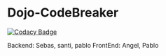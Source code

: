 # Dojo-CodeBreaker

[![Codacy Badge](https://api.codacy.com/project/badge/Grade/2d61af1dd37343c68f8a77850cc0fed3)](https://app.codacy.com/app/santiago-b9826/Dojo-CodeBreaker?utm_source=github.com&utm_medium=referral&utm_content=santiago-b9826/Dojo-CodeBreaker&utm_campaign=Badge_Grade_Dashboard)

Backend: Sebas, santi, pablo
FrontEnd: Angel, Pablo
